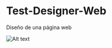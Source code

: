 # Test-Designer-Web
Diseño de una página web

![Alt text](https://github.com/MCornejoDev/Test-Designer-Web/blob/master/docs/dise%C3%B1o_provisional.png "Diseño temporal")